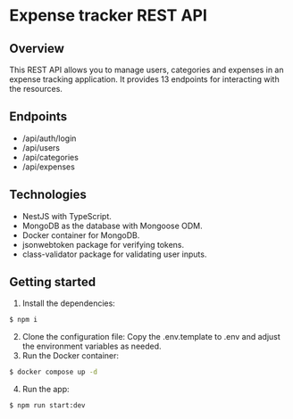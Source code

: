 # Expense tracker REST API

## Overview

This REST API allows you to manage users, categories and expenses in an expense tracking application.
It provides 13 endpoints for interacting with the resources.

## Endpoints

- /api/auth/login
- /api/users
- /api/categories
- /api/expenses

## Technologies

- NestJS with TypeScript.
- MongoDB as the database with Mongoose ODM.
- Docker container for MongoDB.
- jsonwebtoken package for verifying tokens.
- class-validator package for validating user inputs.

## Getting started

1. Install the dependencies:

```bash
$ npm i
```

2. Clone the configuration file: Copy the .env.template to .env and adjust the environment variables as needed.
3. Run the Docker container:

```bash
$ docker compose up -d
```

4. Run the app:

```bash
$ npm run start:dev
```
